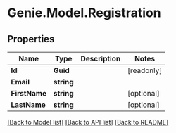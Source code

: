 # Genie.Model.Registration

## Properties

Name | Type | Description | Notes
------------ | ------------- | ------------- | -------------
**Id** | **Guid** |  | [readonly] 
**Email** | **string** |  | 
**FirstName** | **string** |  | [optional] 
**LastName** | **string** |  | [optional] 

[[Back to Model list]](../README.md#documentation-for-models) [[Back to API list]](../README.md#documentation-for-api-endpoints) [[Back to README]](../README.md)

